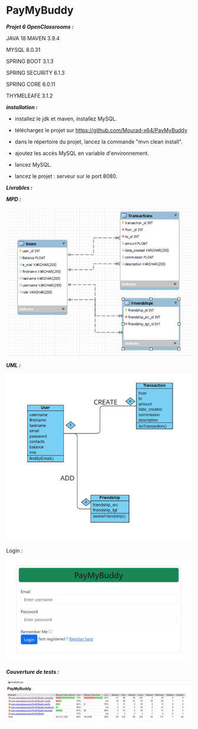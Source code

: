 # PayMyBuddy

**_Projet 6 OpenClassrooms :_**

JAVA 18 MAVEN 3.9.4

MYSQL 8.0.31

SPRING BOOT 3.1.3

SPRING SECURITY 6.1.3

SPRING CORE 6.0.11

THYMELEAFE 3.1.2



**_installation :_**

- installez le jdk et maven, installez MySQL. 

- téléchargez le projet sur  https://github.com/Mourad-x64/PayMyBuddy

- dans le répertoire du projet, lancez la commande "mvn clean install".

- ajoutez les accès MySQL en variable d'environnement.

- lancez MySQL.

- lancez le projet : serveur sur le port 8080.


**_Livrables :_**

**_MPD :_**

![](Livrables/MPD.jpg)

**_UML :_**

![](Livrables/UML.jpg)

Login :

![](Livrables/Capture.JPG)


**_Couverture de tests :_**

![](Livrables/jacoco.jpg)